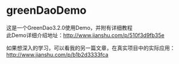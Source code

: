 # greenDaoDemo
这是一个GreenDao3.2.0使用Demo，并附有详细教程  
此Demo详细介绍地址：http://www.jianshu.com/p/510f3d9fb35e  
  
如果想深入的学习，可以看我的另一篇文章，在真实项目中的实际应用：  
http://www.jianshu.com/p/b1b2d3333fca  



